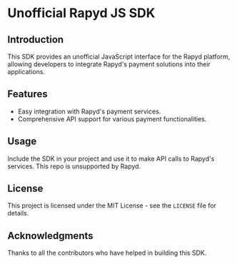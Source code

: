 # Unofficial Rapyd JS SDK

## Introduction
This SDK provides an unofficial JavaScript interface for the Rapyd platform, allowing developers to integrate Rapyd's payment solutions into their applications.

## Features
- Easy integration with Rapyd's payment services.
- Comprehensive API support for various payment functionalities.

## Usage
Include the SDK in your project and use it to make API calls to Rapyd's services. This repo is unsupported by Rapyd. 

## License
This project is licensed under the MIT License - see the `LICENSE` file for details.

## Acknowledgments
Thanks to all the contributors who have helped in building this SDK.
